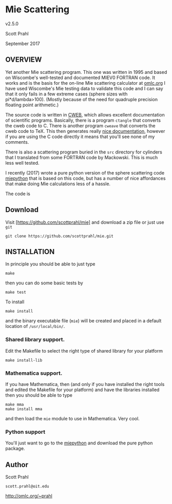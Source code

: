 # Mie Scattering

v2.5.0

Scott Prahl

September 2017

## OVERVIEW

Yet another Mie scattering program.  This one was written in 1995 and based on Wiscombe's well-tested and documented MIEV0 FORTRAN code.  It works and is the basis for the on-line Mie scattering calculator at [omlc.org](http://omlc.org/calc/mie_calc.html)
I have used Wiscombe's Mie testing data to validate this code and I can say that it only fails in a few extreme cases (sphere sizes with pi*d/lambda>100). (Mostly because of the need for quadruple precision floating point arithmetic.)

The source code is written in [CWEB](http://www-cs-faculty.stanford.edu/~knuth/cweb.html), which allows excellent documentation of scientific programs. Basically, there is a program `ctangle` that converts the cweb code to C. There is another program `cweave` that converts the cweb code to TeX. This then generates really [nice documentation](https://github.com/scottprahl/doc/mie_src.pdf), however if you are using the C code directly it means that you'll see none of my comments. 

There is also a scattering program buried in the `src` directory for cylinders that I translated from some FORTRAN code by Mackowski.  This is much less well tested.

I recently (2017) wrote a pure python version of the sphere scattering code [miepython](https://github.com/scottprahl/miepython) that is based on this code, but has a number of nice affordances that make doing Mie calculations less of a hassle.

The code is 
## Download

Visit [https://github.com/scottprahl/mie] and download a zip file or just use `git`

    git clone https://github.com/scottprahl/mie.git
    

## INSTALLATION

In principle you should be able to just type

    make

then you can do some basic tests by

    make test
    
To install

    make install

and the binary executable file (`mie`) will be created and placed in a default location of
`/usr/local/bin/`.


### Shared library support.  

Edit the Makefile to select the right type of shared library for your platform

	make install-lib

### Mathematica support.  

If you have Mathematica, then (and only if you have installed the right
tools and edited the Makefile for your platform) and have the libraries installed then you should be able to type

	make mma
	make install mma

and then load the `mie` module to use in Mathematica.  Very cool.

### Python support

You'll just want to go to the [miepython](https://github.com/scottprahl/miepython) and download the pure python package.

## Author

Scott Prahl

`scott.prahl@oit.edu`

http://omlc.org/~prahl

